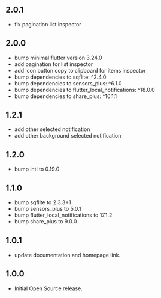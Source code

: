 ## 2.0.1

- fix pagination list inspector

## 2.0.0

- bump minimal flutter version 3.24.0
- add pagination for list inspector
- add icon button copy to clipboard for items inspector
- bump dependencies to sqflite: ^2.4.0
- bump dependencies to sensors_plus: ^6.1.0
- bump dependencies to flutter_local_notifications: ^18.0.0
- bump dependencies to share_plus: ^10.1.1

## 1.2.1

- add other selected notification
- add other background selected notification

## 1.2.0

- bump intl to 0.19.0

## 1.1.0

- bump sqflite to 2.3.3+1
- bump sensors_plus to 5.0.1
- bump flutter_local_notifications to 17.1.2
- bump share_plus to 9.0.0

## 1.0.1

- update documentation and homepage link.

## 1.0.0

- Initial Open Source release.
